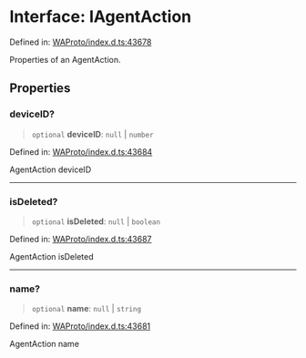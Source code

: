 # Interface: IAgentAction

Defined in: [WAProto/index.d.ts:43678](https://github.com/Fokusdotid/bail/blob/8a30cf93a8ac726f06d1ad6578695812a8253e53/WAProto/index.d.ts#L43678)

Properties of an AgentAction.

## Properties

### deviceID?

> `optional` **deviceID**: `null` \| `number`

Defined in: [WAProto/index.d.ts:43684](https://github.com/Fokusdotid/bail/blob/8a30cf93a8ac726f06d1ad6578695812a8253e53/WAProto/index.d.ts#L43684)

AgentAction deviceID

***

### isDeleted?

> `optional` **isDeleted**: `null` \| `boolean`

Defined in: [WAProto/index.d.ts:43687](https://github.com/Fokusdotid/bail/blob/8a30cf93a8ac726f06d1ad6578695812a8253e53/WAProto/index.d.ts#L43687)

AgentAction isDeleted

***

### name?

> `optional` **name**: `null` \| `string`

Defined in: [WAProto/index.d.ts:43681](https://github.com/Fokusdotid/bail/blob/8a30cf93a8ac726f06d1ad6578695812a8253e53/WAProto/index.d.ts#L43681)

AgentAction name
